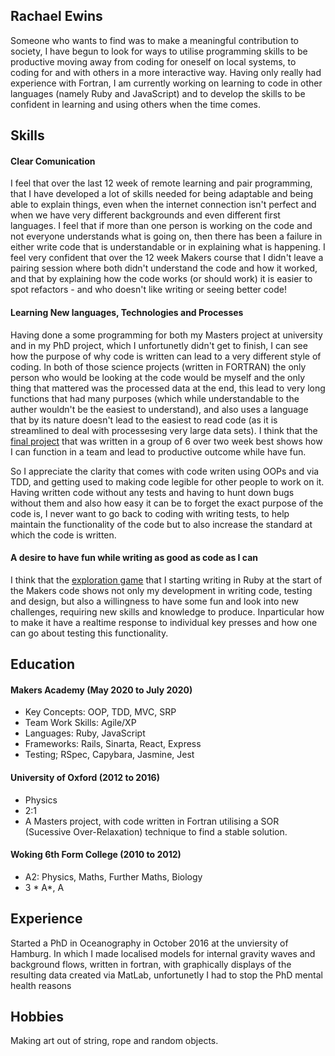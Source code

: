 ## Rachael Ewins

Someone who wants to find was to make a meaningful contribution to society, I have begun to look for ways to utilise programming skills to be productive moving away from coding for oneself on local systems, to coding for and with others in a more interactive way. Having only really had experience with Fortran, I am currently working on learning to code in other languages (namely Ruby and JavaScript) and to develop the skills to be confident in learning and using others when the time comes. 


## Skills

#### Clear Comunication

I feel that over the last 12 week of remote learning and pair programming, that I have developed a lot of skills needed for being adaptable and being able to explain things, even when the internet connection isn't perfect and when we have very different backgrounds and even different first languages. I feel that if more than one person is working on the code and not everyone understands what is going on, then there has been a failure in either write code that is understandable or in explaining what is happening. I feel very confident that over the 12 week Makers course that I didn't leave a pairing session where both didn't understand the code and how it worked, and that by explaining how the code works (or should work) it is easier to spot refactors - and who doesn't like writing or seeing better code!

#### Learning New languages, Technologies and Processes

Having done a some programming for both my Masters project at university and in my PhD project, which I unfortunetly didn't get to finish, I can see how the purpose of why code is written can lead to a very different style of coding. In both of those science projects (written in FORTRAN) the only person who would be looking at the code would be myself and the only thing that mattered was the processed data at the end, this lead to very long functions that had many purposes (which while understandable to the auther wouldn't be the easiest to understand), and also uses a language that by its nature doesn't lead to the easiest to read code (as it is streamlined to deal with processesing very large data sets). I think that the [final project](https://github.com/RaeRachael/invimcible_front_end) that was written in a group of 6 over two week best shows how I can function in a team and lead to productive outcome while have fun.

So I appreciate the clarity that comes with code writen using OOPs and via TDD, and getting used to making code legible for other people to work on it. Having written code without any tests and having to hunt down bugs without them and also how easy it can be to forget the exact purpose of the code is, I never want to go back to coding with writing tests, to help maintain the functionality of the code but to also increase the standard at which the code is written.

#### A desire to have fun while writing as good as code as I can

I think that the [exploration game](https://github.com/RaeRachael/exploration_game) that I starting writing in Ruby at the start of the Makers code shows not only my development in writing code, testing and design, but also a willingness to have some fun and look into new challenges, requiring new skills and knowledge to produce. Inparticular how to make it have a realtime response to individual key presses and how one can go about testing this functionality. 

## Education

#### Makers Academy (May 2020 to July 2020)

- Key Concepts: OOP, TDD, MVC, SRP
- Team Work Skills: Agile/XP
- Languages: Ruby, JavaScript
- Frameworks: Rails, Sinarta, React, Express
- Testing; RSpec, Capybara, Jasmine, Jest

#### University of Oxford (2012 to 2016)

- Physics
- 2:1
- A Masters project, with code written in Fortran utilising a SOR (Sucessive Over-Relaxation) technique to find a stable solution. 

#### Woking 6th Form College (2010 to 2012)

- A2: Physics, Maths, Further Maths, Biology
- 3 * A*, A

## Experience

Started a PhD in Oceanography in October 2016 at the unviersity of Hamburg. In which I made localised models for internal gravity waves and background flows, written in fortran, with graphically displays of the resulting data created via MatLab, unfortunetly I had to stop the PhD mental health reasons  

## Hobbies

Making art out of string, rope and random objects.
